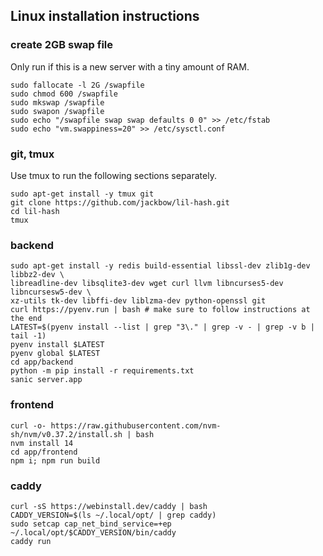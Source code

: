 ## Linux installation instructions

### create 2GB swap file

Only run if this is a new server with a tiny amount of RAM.

```
sudo fallocate -l 2G /swapfile
sudo chmod 600 /swapfile
sudo mkswap /swapfile
sudo swapon /swapfile
sudo echo "/swapfile swap swap defaults 0 0" >> /etc/fstab
sudo echo "vm.swappiness=20" >> /etc/sysctl.conf
```

### git, tmux

Use tmux to run the following sections separately.

```
sudo apt-get install -y tmux git
git clone https://github.com/jackbow/lil-hash.git
cd lil-hash
tmux
```

### backend
```
sudo apt-get install -y redis build-essential libssl-dev zlib1g-dev libbz2-dev \
libreadline-dev libsqlite3-dev wget curl llvm libncurses5-dev libncursesw5-dev \
xz-utils tk-dev libffi-dev liblzma-dev python-openssl git
curl https://pyenv.run | bash # make sure to follow instructions at the end
LATEST=$(pyenv install --list | grep "3\." | grep -v - | grep -v b | tail -1)
pyenv install $LATEST
pyenv global $LATEST
cd app/backend
python -m pip install -r requirements.txt
sanic server.app
```

### frontend
```
curl -o- https://raw.githubusercontent.com/nvm-sh/nvm/v0.37.2/install.sh | bash
nvm install 14
cd app/frontend
npm i; npm run build
```

### caddy
```
curl -sS https://webinstall.dev/caddy | bash
CADDY_VERSION=$(ls ~/.local/opt/ | grep caddy)
sudo setcap cap_net_bind_service=+ep ~/.local/opt/$CADDY_VERSION/bin/caddy
caddy run
```
